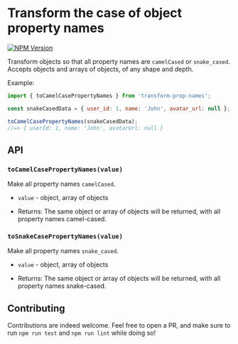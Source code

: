 # Transform the case of object property names

[![NPM Version][npm-image]][npm-url]

Transform objects so that all property names are `camelCased` or `snake_cased`.
Accepts objects and arrays of objects, of any shape and depth.

Example:

```js
import { toCamelCasePropertyNames } from 'transform-prop-names';

const snakeCasedData = { user_id: 1, name: 'John', avatar_url: null };

toCamelCasePropertyNames(snakeCasedData);
//=> { userId: 1, name: 'John', avatarUrl: null }
```

## API

### `toCamelCasePropertyNames(value)`

Make all property names `camelCased`.

- `value` - object, array of objects

- Returns: The same object or array of objects will be returned, with all
  property names camel-cased.

### `toSnakeCasePropertyNames(value)`

Make all property names `snake_cased`.

- `value` - object, array of objects

- Returns: The same object or array of objects will be returned, with all
  property names snake-cased.

## Contributing

Contributions are indeed welcome. Feel free to open a PR, and make sure to run
`npm run test` and `npm run lint` while doing so!

[npm-image]: https://img.shields.io/npm/v/transform-prop-names.svg
[npm-url]: https://npmjs.org/package/transform-prop-names
